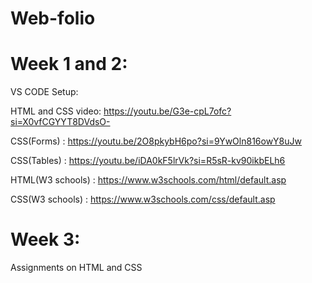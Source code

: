 # Web-folio
# Week 1 and 2:

VS CODE Setup:  

HTML and CSS video: https://youtu.be/G3e-cpL7ofc?si=X0vfCGYYT8DVdsO-

CSS(Forms) : https://youtu.be/2O8pkybH6po?si=9YwOln816owY8uJw

CSS(Tables) : https://youtu.be/iDA0kF5lrVk?si=R5sR-kv90ikbELh6

HTML(W3 schools) : https://www.w3schools.com/html/default.asp

CSS(W3 schools) : https://www.w3schools.com/css/default.asp

# Week 3:

Assignments on HTML and CSS

